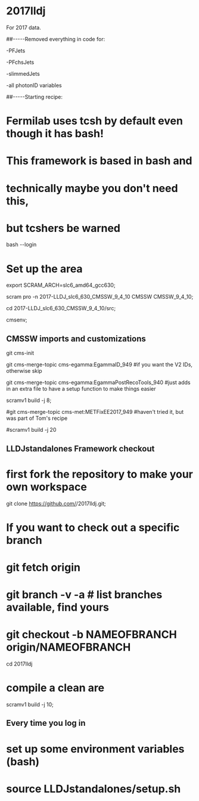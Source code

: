 # 2017lldj
  For 2017 data.

##-----Removed everything in code for:
  
  -PFJets
  
  -PFchsJets
  
  -slimmedJets
  
  -all photonID variables

##-----Starting recipe:
  # Fermilab uses tcsh by default even though it has bash!
  # This framework is based in bash and
  # technically maybe you don't need this,
  # but tcshers be warned
  bash --login

# Set up the area
  export SCRAM_ARCH=slc6_amd64_gcc630;
  
  scram pro -n 2017-LLDJ_slc6_630_CMSSW_9_4_10 CMSSW CMSSW_9_4_10;
  
  cd 2017-LLDJ_slc6_630_CMSSW_9_4_10/src;
  
  cmsenv;

## CMSSW imports and customizations
  git cms-init
  
  git cms-merge-topic cms-egamma:EgammaID_949 #if you want the V2 IDs, otherwise skip
  
  git cms-merge-topic cms-egamma:EgammaPostRecoTools_940 #just adds in an extra file to have a setup function to make things  easier
  
  scramv1 build -j 8;
  
  #git cms-merge-topic cms-met:METFixEE2017_949 #haven't tried it, but was part of Tom's recipe
  
  #scramv1 build -j 20

## LLDJstandalones Framework checkout

# first fork the repository to make your own workspace
  git clone https://github.com/<mygithubusername>/2017lldj.git;

 # If you want to check out a specific branch
 # git fetch origin
 # git branch -v -a # list branches available, find yours
 # git checkout -b NAMEOFBRANCH origin/NAMEOFBRANCH

 cd 2017lldj
# compile a clean are
 scramv1 build -j 10;

## Every time you log in
# set up some environment variables (bash)
# source LLDJstandalones/setup.sh
